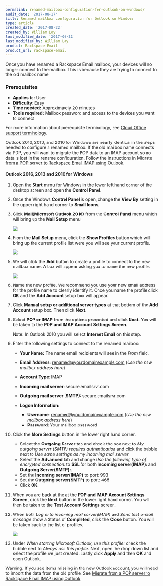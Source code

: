 ```yaml
---
permalink: renamed-mailbox-configuration-for-outlook-on-windows/
audit_date: '2017-08-17'
title: Renamed mailbox configuration for Outlook on Windows
type: article
created_date: '2017-08-22'
created_by: William Loy
last_modified_date: '2017-08-22'
last_modified_by: William Loy
product: Rackspace Email
product_url: rackspace-email
---
```


Once you have renamed a Rackspace Email mailbox, your devices will no longer connect to the mailbox. This is because they are trying to connect to the old mailbox name.

### Prerequisites

- **Applies to:** User
- **Difficulty:** Easy
- **Time needed:** Approximately 20 minutes
- **Tools required:**  Mailbox password and access to the devices you want to connect

For more information about prerequisite terminology, see [Cloud Office support terminology](/how-to/cloud-office-support-terminology/).


Outlook 2016, 2013, and 2010 for Windows are nearly identical in the steps needed to configure a renamed mailbox. If the old mailbox name connects via POP, you will want to migrate the POP data to an IMAP account so no data is lost in the rename configuration. Follow the instructions in [Migrate from a POP server to Rackspace Email IMAP using Outlook](/how-to/migrating-from-a-pop-server-to-rackspace-email-imap-using-outlook/).



#### Outlook 2016, 2013 and 2010 for Windows

1. Open the **Start** menu for Windows in the lower left hand corner of the desktop screen and open the **Control Panel**.
2. Once the Windows **Control Panel** is open, change the **View By** setting in the upper right hand corner to **Small Icons**.
3. Click **Mail(Microsoft Outlook 2016)** from the **Control Panel** menu which will bring up the **Mail Setup** menu.

   <img src="{% asset_path rackspace-email/renamed-mailbox-configuration-for-outlook-on-windows/OL16windowsSC1.png %}" />

4. From the **Mail Setup** menu, click the **Show Profiles** button which will bring up the current profile list were you will see your current profile.

   <img src="{% asset_path rackspace-email/renamed-mailbox-configuration-for-outlook-on-windows/OL16windowsSC2.png %}" />

5. We will click the **Add** button to create a profile to connect to the new mailbox name. A box will appear asking you to name the new profile.

   <img src="{% asset_path rackspace-email/renamed-mailbox-configuration-for-outlook-on-windows/OL16windowsSC3.png %}" />

6. Name the new profile. We recommend you use your new email address for the profile name to clearly identify it. Once you name the profile click **OK** and the **Add Account** setup box will appear.
7. Click **Manual setup or additional server types** at that bottom of the **Add Account** setup box. Then click **Next**.
8. Select **POP or IMAP** from the options presented and click **Next**. You will be taken to the **POP and IMAP Account Settings Screen**.

    Note: In Outlook 2010 you will select **Internet Email** on this step.

9. Enter the following settings to connect to the renamed mailbox:

    - **Your Name:**  The name email recipients will see in the *From* field.
    - **Email Address:** renamed@yourdomainexample.com   (*Use the new mailbox address here*)
    - **Account Type**: IMAP
    - **Incoming mail server**: secure.emailsrvr.com
    - **Outgoing mail server (SMTP):** secure.emailsrvr.com
    - **Logon Information:**

        - **Username:** renamed@yourdomainexample.com (*Use the new mailbox address here*)
        - **Password:** Your mailbox password

10. Click the **More Settings** button in the lower right hand corner.

    - Select the **Outgoing Server** tab and check the box next to *My outgoing server (SMTP) requires authentication* and click the bubble next to *Use same settings as my incoming mail server*
    - Select the **Advanced** tab  and change *Use the following type of encrypted connection:* to **SSL** for both **Incoming server(IMAP):** and **Outgoing Server(SMTP):**.
    - Set the **Incoming server(IMAP)** to port: 993
    - Set the **Outgoing server(SMTP)** to port: 465
    - Click **OK**.

11. When you are back at the at the **POP and IMAP Account Settings Screen**, click the **Next** button in the lower right hand corner. You will then be taken to the **Test Account Settings** screen.
12. When both *Log onto incoming mail server(IMAP)* and *Send test e-mail message* show a Status of **Completed**, click the **Close** button. You will be taken back to the list of profiles.

    <img src="{% asset_path rackspace-email/renamed-mailbox-configuration-for-outlook-on-windows/OL16windowsSC4.png %}" />

13. Under *When starting Microsoft Outlook, use this profile:* check the bubble next to *Always use this profile*. Next, open the drop down list and select the profile we just created. Lastly click **Apply** and then **OK** and open Outlook.

Warning: If you see items missing in the new Outlook account, you will need to import the data from the old profile. See [Migrate from a POP server to Rackspace Email IMAP using Outlook](/how-to/migrating-from-a-pop-server-to-rackspace-email-imap-using-outlook/).
